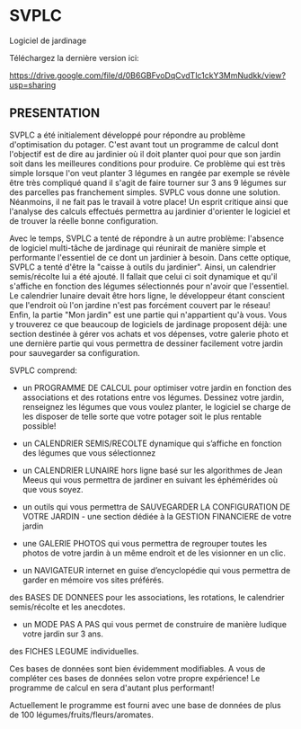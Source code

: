 # SVPLC
Logiciel de jardinage

Téléchargez la dernière version ici:

https://drive.google.com/file/d/0B6GBFvoDqCvdTlc1ckY3MmNudkk/view?usp=sharing

## PRESENTATION

SVPLC a été initialement développé pour répondre au problème d'optimisation du potager. C'est avant tout un programme de calcul dont l'objectif est de dire au jardinier où il doit planter quoi pour que son jardin soit dans les meilleures conditions pour produire. Ce problème qui est très simple lorsque l'on veut planter 3 légumes en rangée par exemple se révèle être très compliqué  quand il s'agit de faire tourner sur 3 ans 9 légumes sur des parcelles pas franchement simples. SVPLC vous donne une solution. Néanmoins, il ne fait pas le travail à votre place! Un esprit critique ainsi que l'analyse des calculs effectués permettra au jardinier d'orienter le logiciel et de trouver la réelle bonne configuration.

Avec le temps, SVPLC a tenté de répondre à un autre problème: l'absence de logiciel multi-tâche de jardinage qui réunirait de manière simple et performante l'essentiel de ce dont un jardinier à besoin. Dans cette optique, SVPLC a tenté d'être la "caisse à outils du jardinier". Ainsi, un calendrier semis/récolte lui a été ajouté. Il fallait que celui ci soit dynamique et qu'il s'affiche en fonction des légumes sélectionnés pour n'avoir que l'essentiel. Le calendrier lunaire devait être hors ligne, le développeur étant conscient que l'endroit où l'on jardine n'est pas forcément couvert par le réseau! Enfin, la partie "Mon jardin" est une partie qui n'appartient qu'à vous. Vous y trouverez ce que beaucoup de logiciels de jardinage proposent déjà: une section destinée à gérer vos achats et vos dépenses, votre galerie photo et une dernière partie qui vous permettra de dessiner facilement votre jardin pour sauvegarder sa configuration.

SVPLC comprend:

- un PROGRAMME DE CALCUL pour optimiser votre jardin en fonction des associations et des rotations entre vos légumes. Dessinez votre jardin, renseignez les légumes que vous voulez planter, le logiciel se charge de les disposer de telle sorte que votre potager soit le plus rentable possible!

- un CALENDRIER SEMIS/RECOLTE dynamique qui s’affiche en fonction des légumes que vous sélectionnez

- un CALENDRIER LUNAIRE hors ligne basé sur les algorithmes de Jean Meeus qui vous permettra de jardiner en suivant les éphémérides où que vous soyez.

- un outils qui vous permettra de SAUVEGARDER LA CONFIGURATION DE VOTRE JARDIN - une section dédiée à la GESTION FINANCIERE de votre jardin

- une GALERIE PHOTOS qui vous permettra de regrouper toutes les photos de votre jardin à un même endroit et de les visionner en un clic.

- un NAVIGATEUR internet en guise d’encyclopédie qui vous permettra de garder en mémoire vos sites préférés.

des BASES DE DONNEES pour les associations, les rotations, le calendrier semis/récolte et les anecdotes.

- un MODE PAS A PAS qui vous permet de construire de manière ludique votre jardin sur 3 ans.

des FICHES LEGUME individuelles.

Ces bases de données sont bien évidemment modifiables. A vous de compléter ces bases de données selon votre propre expérience! Le programme de calcul en sera d'autant plus performant!

Actuellement le programme est fourni avec une base de données de plus de 100 légumes/fruits/fleurs/aromates.
